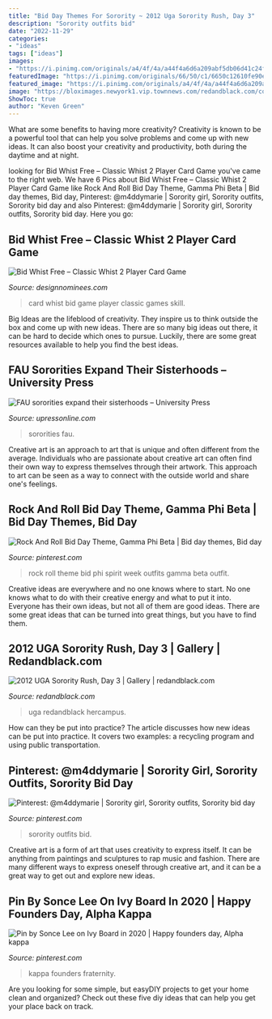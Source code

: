 ```yaml
---
title: "Bid Day Themes For Sorority ~ 2012 Uga Sorority Rush, Day 3"
description: "Sorority outfits bid"
date: "2022-11-29"
categories:
- "ideas"
tags: ["ideas"]
images:
- "https://i.pinimg.com/originals/a4/4f/4a/a44f4a6d6a209abf5db06d41c24fa95d.jpg"
featuredImage: "https://i.pinimg.com/originals/66/50/c1/6650c12610fe90e8a735a9aef408e71f.jpg"
featured_image: "https://i.pinimg.com/originals/a4/4f/4a/a44f4a6d6a209abf5db06d41c24fa95d.jpg"
image: "https://bloximages.newyork1.vip.townnews.com/redandblack.com/content/tncms/assets/v3/editorial/9/7e/97e74f3c-e324-11e1-a72b-0019bb30f31a/502565f272655.image.jpg"
ShowToc: true
author: "Keven Green"
---
```



What are some benefits to having more creativity?
Creativity is known to be a powerful tool that can help you solve problems and come up with new ideas. It can also boost your creativity and productivity, both during the daytime and at night.

	

		
looking for Bid Whist Free – Classic Whist 2 Player Card Game you've came to the right web. We have 6 Pics about Bid Whist Free – Classic Whist 2 Player Card Game like Rock And Roll Bid Day Theme, Gamma Phi Beta | Bid day themes, Bid day, Pinterest: @m4ddymarie | Sorority girl, Sorority outfits, Sorority bid day and also Pinterest: @m4ddymarie | Sorority girl, Sorority outfits, Sorority bid day. Here you go:
		
    
## Bid Whist Free – Classic Whist 2 Player Card Game

<img loading=lazy src="https://www.designnominees.com/application/upload/Apps/2019/11/bid-whist-free-classic-whist-2-player-card-game-20.png" onerror="this.onerror=null;this.src='https://tse2.mm.bing.net/th?id=OIP.-hrMfqNfnGS7aRRCDOWjwwHaEK&amp;pid=15.1';" alt="Bid Whist Free – Classic Whist 2 Player Card Game">

_Source: designnominees.com_

>card whist bid game player classic games skill. 

	

Big Ideas are the lifeblood of creativity. They inspire us to think outside the box and come up with new ideas. There are so many big ideas out there, it can be hard to decide which ones to pursue. Luckily, there are some great resources available to help you find the best ideas.

    
## FAU Sororities Expand Their Sisterhoods – University Press

<img loading=lazy src="https://www.upressonline.com/wp-content/uploads/2014/09/Sorority-Bid-Day_Max-Jackson_NIKON-D4S_09-01-14_0902_Lightroom.jpg" onerror="this.onerror=null;this.src='https://tse3.mm.bing.net/th?id=OIP.GcrqN0c_PnXrMltBG9rf6AHaE8&amp;pid=15.1';" alt="FAU sororities expand their sisterhoods – University Press">

_Source: upressonline.com_

>sororities fau. 

	

Creative art is an approach to art that is unique and often different from the average. Individuals who are passionate about creative art can often find their own way to express themselves through their artwork. This approach to art can be seen as a way to connect with the outside world and share one's feelings.

    
## Rock And Roll Bid Day Theme, Gamma Phi Beta | Bid Day Themes, Bid Day

<img loading=lazy src="https://i.pinimg.com/originals/66/50/c1/6650c12610fe90e8a735a9aef408e71f.jpg" onerror="this.onerror=null;this.src='https://tse3.mm.bing.net/th?id=OIP.WwhfbHSAscWy9Z-eBScEnAHaJ4&amp;pid=15.1';" alt="Rock And Roll Bid Day Theme, Gamma Phi Beta | Bid day themes, Bid day">

_Source: pinterest.com_

>rock roll theme bid phi spirit week outfits gamma beta outfit. 

	

Creative ideas are everywhere and no one knows where to start. No one knows what to do with their creative energy and what to put it into. Everyone has their own ideas, but not all of them are good ideas. There are some great ideas that can be turned into great things, but you have to find them.

    
## 2012 UGA Sorority Rush, Day 3 | Gallery | Redandblack.com

<img loading=lazy src="https://bloximages.newyork1.vip.townnews.com/redandblack.com/content/tncms/assets/v3/editorial/9/7e/97e74f3c-e324-11e1-a72b-0019bb30f31a/502565f272655.image.jpg" onerror="this.onerror=null;this.src='https://tse4.mm.bing.net/th?id=OIP.nweCqvMWP7ptamtb0FBMMQHaE6&amp;pid=15.1';" alt="2012 UGA Sorority Rush, Day 3 | Gallery | redandblack.com">

_Source: redandblack.com_

>uga redandblack hercampus. 

	

How can they be put into practice?
The article discusses how new ideas can be put into practice. It covers two examples: a recycling program and using public transportation.

    
## Pinterest: @m4ddymarie | Sorority Girl, Sorority Outfits, Sorority Bid Day

<img loading=lazy src="https://i.pinimg.com/736x/69/ce/d8/69ced81fbd7163b612270700c9b1b74d.jpg" onerror="this.onerror=null;this.src='https://tse3.mm.bing.net/th?id=OIP.s0bnCZl6ebzBtMEJx2oM7gHaIJ&amp;pid=15.1';" alt="Pinterest: @m4ddymarie | Sorority girl, Sorority outfits, Sorority bid day">

_Source: pinterest.com_

>sorority outfits bid. 

	

Creative art is a form of art that uses creativity to express itself. It can be anything from paintings and sculptures to rap music and fashion. There are many different ways to express oneself through creative art, and it can be a great way to get out and explore new ideas.

    
## Pin By Sonce Lee On Ivy Board In 2020 | Happy Founders Day, Alpha Kappa

<img loading=lazy src="https://i.pinimg.com/originals/a4/4f/4a/a44f4a6d6a209abf5db06d41c24fa95d.jpg" onerror="this.onerror=null;this.src='https://tse3.mm.bing.net/th?id=OIP.vRVjRu8YaTeoXTTsgfrdEwHaHc&amp;pid=15.1';" alt="Pin by Sonce Lee on Ivy Board in 2020 | Happy founders day, Alpha kappa">

_Source: pinterest.com_

>kappa founders fraternity. 

	

Are you looking for some simple, but easyDIY projects to get your home clean and organized? Check out these five diy ideas that can help you get your place back on track.

